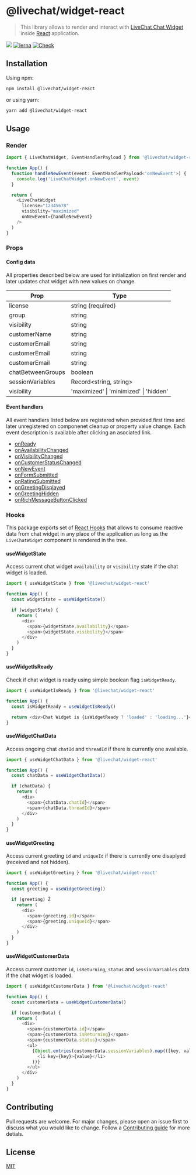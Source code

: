 # @livechat/widget-react

> This library allows to render and interact with [LiveChat Chat Widget](https://developers.livechat.com/open-chat-widget/) inside [React](https://reactjs.org/) application.

![](https://img.shields.io/badge/license-MIT-blue.svg)
[![lerna](https://img.shields.io/badge/maintained%20with-lerna-cc00ff.svg)](https://lerna.js.org/)
[![Check](https://github.com/livechat/chat-widget-adapters/actions/workflows/check.yml/badge.svg?branch=master)](https://github.com/livechat/chat-widget-adapters/actions/workflows/check.yml)

## Installation

Using npm:

```bash
npm install @livechat/widget-react
```

or using yarn:

```bash
yarn add @livechat/widget-react
```

## Usage

### Render

```ts
import { LiveChatWidget, EventHandlerPayload } from '@livechat/widget-react'

function App() {
  function handleNewEvent(event: EventHandlerPayload<'onNewEvent'>) {
    console.log('LiveChatWidget.onNewEvent', event)
  }

  return (
    <LiveChatWidget
      license="12345678"
      visibility="maximized"
      onNewEvent={handleNewEvent}
    />
  )
}
```

### Props

#### Config data

All properties described below are used for initialization on first render and later updates chat widget with new values on change.

| Prop              | Type                                   |
| ----------------- | -------------------------------------- |
| license           | string (required)                      |
| group             | string                                 |
| visibility        | string                                 |
| customerName      | string                                 |
| customerEmail     | string                                 |
| customerEmail     | string                                 |
| customerEmail     | string                                 |
| chatBetweenGroups | boolean                                |
| sessionVariables  | Record<string, string>                 |
| visibility        | 'maximized' \| 'minimized' \| 'hidden' |

#### Event handlers

All event handlers listed below are registered when provided first time and later unregistered on componenet cleanup or property value change. Each event description is available after clicking an asociated link.

- [onReady](https://developers.livechat.com/docs/extending-chat-widget/javascript-api#on-ready)
- [onAvailabilityChanged](https://developers.livechat.com/docs/extending-chat-widget/javascript-api#on-availability-changed)
- [onVisibilityChanged](https://developers.livechat.com/docs/extending-chat-widget/javascript-api#on-visibility-changed)
- [onCustomerStatusChanged](https://developers.livechat.com/docs/extending-chat-widget/javascript-api#on-customer-status-changed)
- [onNewEvent](https://developers.livechat.com/docs/extending-chat-widget/javascript-api#on-new-event)
- [onFormSubmitted](https://developers.livechat.com/docs/extending-chat-widget/javascript-api#on-form-submitted)
- [onRatingSubmitted](https://developers.livechat.com/docs/extending-chat-widget/javascript-api#on-rating-submitted)
- [onGreetingDisplayed](https://developers.livechat.com/docs/extending-chat-widget/javascript-api#on-greeting-displayed)
- [onGreetingHidden](https://developers.livechat.com/docs/extending-chat-widget/javascript-api#on-greeting-hidden)
- [onRichMessageButtonClicked](https://developers.livechat.com/docs/extending-chat-widget/javascript-api#on-rich-message-button-clicked)

### Hooks

This package exports set of [React Hooks](https://reactjs.org/docs/hooks-reference.html) that allows to consume reactive data from chat widget in any place of the application as long as the `LiveChatWidget` component is rendered in the tree.

#### useWidgetState

Access current chat widget `availability` or `visibility` state if the chat widget is loaded.

```js
import { useWidgetState } from '@livechat/widget-react'

function App() {
  const widgetState = useWidgetState()

  if (widgetState) {
    return (
      <div>
        <span>{widgetState.availability}</span>
        <span>{widgetState.visibility}</span>
      </div>
    )
  }
}
```

#### useWidgetIsReady

Check if chat widget is ready using simple boolean flag `isWidgetReady`.

```js
import { useWidgetIsReady } from '@livechat/widget-react'

function App() {
  const isWidgetReady = useWidgetIsReady()

  return <div>Chat Widget is {isWidgetReady ? 'loaded' : 'loading...'}</div>
}
```

#### useWidgetChatData

Access ongoing chat `chatId` and `threadId` if there is currently one available.

```js
import { useWidgetChatData } from '@livechat/widget-react'

function App() {
  const chatData = useWidgetChatData()

  if (chatData) {
    return (
      <div>
        <span>{chatData.chatId}</span>
        <span>{chatData.threadId}</span>
      </div>
    )
  }
}
```

#### useWidgetGreeting

Access current greeting `id` and `uniqueId` if there is currently one disaplyed (received and not hidden).

```js
import { useWidgetGreeting } from '@livechat/widget-react'

function App() {
  const greeting = useWidgetGreeting()

  if (greeting) Ž
    return (
      <div>
        <span>{greeting.id}</span>
        <span>{greeting.uniqueId}</span>
      </div>
    )
  }
}
```

#### useWidgetCustomerData

Access current customer `id`, `isReturning`, `status` and `sessionVariables` data if the chat widget is loaded.

```js
import { useWidgetCustomerData } from '@livechat/widget-react'

function App() {
  const customerData = useWidgetCustomerData()

  if (customerData) {
    return (
      <div>
        <span>{customerData.id}</span>
        <span>{customerData.isReturning}</span>
        <span>{customerData.status}</span>
        <ul>
          {Object.entries(customerData.sessionVariables).map(([key, value]) => (
            <li key={key}>{value}</li>
          ))}
        </ul>
      </div>
    )
  }
}
```

## Contributing

Pull requests are welcome. For major changes, please open an issue first to discuss what you would like to change. Follow a [Contributing guide](https://github.com/livechat/chat-widget-adapters#-contributing) for more detials.

## License

[MIT](https://choosealicense.com/licenses/mit/)
